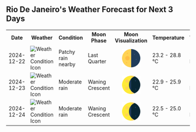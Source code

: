 ## Rio De Janeiro's Weather Forecast for Next 3 Days

<table>
<tr><th>Date</th><th>Weather</th><th>Condition</th><th>Moon Phase</th><th>Moon Visualization</th><th>Temperature</th><th>Wind</th></tr>
<tr><td>2024-12-22</td><td><img src="https://cdn.weatherapi.com/weather/64x64/day/176.png" alt="Weather Condition Icon"/></td><td>Patchy rain nearby</td><td>Last Quarter</td><td><img src="assets/img/Last Quarter.png" alt="Moon Phase Visualization" style="width:50px; height:50px; display:block; margin:auto;"/></td><td>23.2 - 28.8 °C</td><td>7.6 kph</td></tr>
<tr><td>2024-12-23</td><td><img src="https://cdn.weatherapi.com/weather/64x64/day/302.png" alt="Weather Condition Icon"/></td><td>Moderate rain</td><td>Waning Crescent</td><td><img src="assets/img/Waning Crescent.png" alt="Moon Phase Visualization" style="width:50px; height:50px; display:block; margin:auto;"/></td><td>22.9 - 25.9 °C</td><td>11.5 kph</td></tr>
<tr><td>2024-12-24</td><td><img src="https://cdn.weatherapi.com/weather/64x64/day/302.png" alt="Weather Condition Icon"/></td><td>Moderate rain</td><td>Waning Crescent</td><td><img src="assets/img/Waning Crescent.png" alt="Moon Phase Visualization" style="width:50px; height:50px; display:block; margin:auto;"/></td><td>22.5 - 25.0 °C</td><td>14.4 kph</td></tr>
</table>
